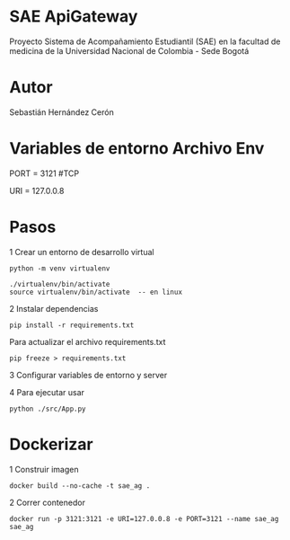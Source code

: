# SAE ApiGateway
Proyecto Sistema de Acompañamiento Estudiantil (SAE) en la facultad de medicina de la Universidad Nacional de Colombia - Sede Bogotá

# Autor
Sebastián Hernández Cerón

# Variables de entorno Archivo Env
PORT = 3121 #TCP

URI = 127.0.0.8

# Pasos
1 Crear un entorno de desarrollo virtual 

    python -m venv virtualenv
    
    ./virtualenv/bin/activate
    source virtualenv/bin/activate  -- en linux

2 Instalar dependencias 

    pip install -r requirements.txt

Para actualizar el archivo requirements.txt

    pip freeze > requirements.txt

3 Configurar variables de entorno y server

4 Para ejecutar usar 
    
    python ./src/App.py


# Dockerizar
1 Construir imagen

    docker build --no-cache -t sae_ag .

2 Correr contenedor

    docker run -p 3121:3121 -e URI=127.0.0.8 -e PORT=3121 --name sae_ag sae_ag